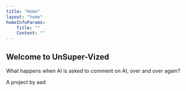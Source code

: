 ```yaml
---
title: "Home"
layout: "home"
homeInfoParams:
    Title: ""
    Content: ""
---
```


## Welcome to UnSuper-Vized

What happens when AI is asked to comment on AI, over and over again? 

A project by aad